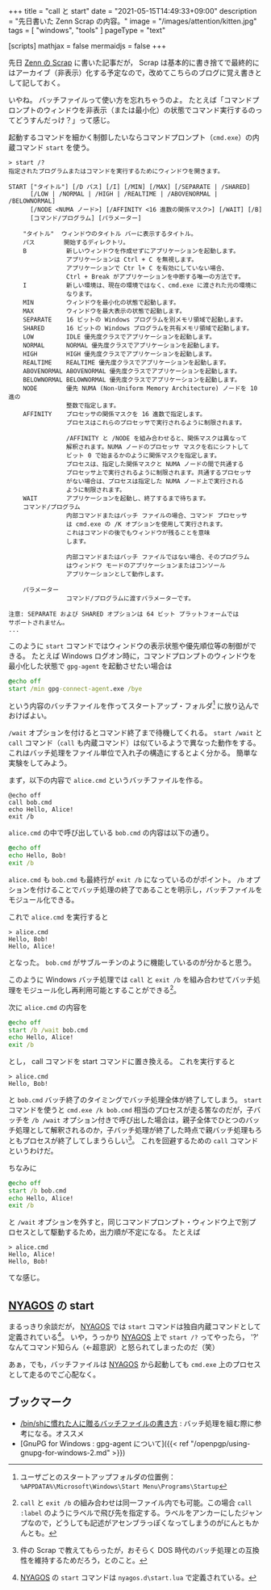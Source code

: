 +++
title = "call と start"
date =  "2021-05-15T14:49:33+09:00"
description = "先日書いた Zenn Scrap の内容。"
image = "/images/attention/kitten.jpg"
tags = [ "windows", "tools" ]
pageType = "text"

[scripts]
  mathjax = false
  mermaidjs = false
+++

先日 [Zenn の Scrap](https://zenn.dev/spiegel/scraps "Spiegelのスクラップ一覧") に書いた記事だが， Scrap は基本的に書き捨てで最終的にはアーカイブ（非表示）化する予定なので，改めてこちらのブログに覚え書きとして記しておく。

いやね。
バッチファイルって使い方を忘れちゃうのよ。
たとえば「コマンドプロンプトのウィンドウを非表示（または最小化）の状態でコマンド実行するのってどうすんだっけ？」って感じ。

起動するコマンドを細かく制御したいならコマンドプロンプト（`cmd.exe`）の内蔵コマンド `start` を使う。

```text
> start /?
指定されたプログラムまたはコマンドを実行するためにウィンドウを開きます。

START ["タイトル"] [/D パス] [/I] [/MIN] [/MAX] [/SEPARATE | /SHARED]
      [/LOW | /NORMAL | /HIGH | /REALTIME | /ABOVENORMAL | /BELOWNORMAL]
      [/NODE <NUMA ノード>] [/AFFINITY <16 進数の関係マスク>] [/WAIT] [/B]
      [コマンド/プログラム] [パラメーター]

    "タイトル"  ウィンドウのタイトル バーに表示するタイトル。
    パス        開始するディレクトリ。
    B           新しいウィンドウを作成せずにアプリケーションを起動します。
                アプリケーションは Ctrl + C を無視します。
                アプリケーションで Ctr l+ C を有効にしていない場合、
                Ctrl + Break がアプリケーションを中断する唯一の方法です。
    I           新しい環境は、現在の環境ではなく、cmd.exe に渡された元の環境に
                なります。
    MIN         ウィンドウを最小化の状態で起動します。
    MAX         ウィンドウを最大表示の状態で起動します。
    SEPARATE    16 ビットの Windows プログラムを別メモリ領域で起動します。
    SHARED      16 ビットの Windows プログラムを共有メモリ領域で起動します。
    LOW         IDLE 優先度クラスでアプリケーションを起動します。
    NORMAL      NORMAL 優先度クラスでアプリケーションを起動します。
    HIGH        HIGH 優先度クラスでアプリケーションを起動します。
    REALTIME    REALTIME 優先度クラスでアプリケーションを起動します。
    ABOVENORMAL ABOVENORMAL 優先度クラスでアプリケーションを起動します。
    BELOWNORMAL BELOWNORMAL 優先度クラスでアプリケーションを起動します。
    NODE        優先 NUMA (Non-Uniform Memory Architecture) ノードを 10 進の
                整数で指定します。
    AFFINITY    プロセッサの関係マスクを 16 進数で指定します。
                プロセスはこれらのプロセッサで実行されるように制限されます。

                /AFFINITY と /NODE を組み合わせると、関係マスクは異なって
                解釈されます。NUMA ノードのプロセッサ マスクを右にシフトして
                ビット 0 で始まるかのように関係マスクを指定します。
                プロセスは、指定した関係マスクと NUMA ノードの間で共通する
                プロセッサ上で実行されるように制限されます。共通するプロセッサ
                がない場合は、プロセスは指定した NUMA ノード上で実行される
                ように制限されます。
    WAIT        アプリケーションを起動し、終了するまで待ちます。
    コマンド/プログラム
                内部コマンドまたはバッチ ファイルの場合、コマンド プロセッサ
                は cmd.exe の /K オプションを使用して実行されます。
                これはコマンドの後でもウィンドウが残ることを意味
                します。

                内部コマンドまたはバッチ ファイルではない場合、そのプログラム
                はウィンドウ モードのアプリケーションまたはコンソール
                アプリケーションとして動作します。

    パラメーター
                コマンド/プログラムに渡すパラメーターです。

注意: SEPARATE および SHARED オプションは 64 ビット プラットフォームでは
サポートされません。
...
```

このように `start` コマンドではウィンドウの表示状態や優先順位等の制御ができる。
たとえば Windows ログオン時に，コマンドプロンプトのウィンドウを最小化した状態で `gpg-agent` を起動させたい場合は

```bat
@echo off
start /min gpg-connect-agent.exe /bye
```

という内容のバッチファイルを作ってスタートアップ・フォルダ[^suf] に放り込んでおけばよい。

[^suf]: ユーザごとのスタートアップフォルダの位置例： `%APPDATA%\Microsoft\Windows\Start Menu\Programs\Startup`

`/wait` オプションを付けるとコマンド終了まで待機してくれる。
`start /wait` と `call` コマンド（`call` も内蔵コマンド）は似ているようで異なった動作をする。
これはバッチ処理をファイル単位で入れ子の構造にするとよく分かる。
簡単な実験をしてみよう。

まず，以下の内容で `alice.cmd` というバッチファイルを作る。

```batch
@echo off
call bob.cmd
echo Hello, Alice!
exit /b
```

`alice.cmd` の中で呼び出している `bob.cmd` の内容は以下の通り。

```bat
@echo off
echo Hello, Bob!
exit /b
```

`alice.cmd` も `bob.cmd` も最終行が `exit /b` になっているのがポイント。
`/b` オプションを付けることでバッチ処理の終了であることを明示し，バッチファイルをモジュール化できる。

これで `alice.cmd` を実行すると

```text
> alice.cmd
Hello, Bob!
Hello, Alice!
```

となった。
`bob.cmd` がサブルーチンのように機能しているのが分かると思う。

このように Windows バッチ処理では `call` と `exit /b` を組み合わせてバッチ処理をモジュール化し再利用可能とすることができる[^call1]。

[^call1]: `call` と `exit /b` の組み合わせは同一ファイル内でも可能。この場合 `call :label` のようにラベルで飛び先を指定する。ラベルをアンカーにしたジャンプなので，どうしても記述がアセンブラっぽくなってしまうのがにんともかんとも。

次に `alice.cmd` の内容を

```bat {hl_lines=[2]}
@echo off
start /b /wait bob.cmd
echo Hello, Alice!
exit /b
```

とし， call コマンドを start コマンドに置き換える。
これを実行すると

```text
> alice.cmd
Hello, Bob!
```

と `bob.cmd` バッチ終了のタイミングでバッチ処理全体が終了してしまう。
`start` コマンドを使うと `cmd.exe /k bob.cmd` 相当のプロセスが走る筈なのだが，子バッチを `/b /wait` オプション付きで呼び出した場合は，親子全体でひとつのバッチ処理として解釈されるのか，子バッチ処理が終了した時点で親バッチ処理もろともプロセスが終了してしまうらしい[^bat1]。
これを回避するための `call` コマンドというわけだ。

[^bat1]: 件の Scrap で教えてもらったが，おそらく DOS 時代のバッチ処理との互換性を維持するためだろう，とのこと。

ちなみに

```bat {hl_lines=[2]}
@echo off
start /b bob.cmd
echo Hello, Alice!
exit /b
```

と `/wait` オプションを外すと，同じコマンドプロンプト・ウィンドウ上で別プロセスとして駆動するため，出力順が不定になる。
たとえば

```text
> alice.cmd
Hello, Alice!
Hello, Bob!
```

てな感じ。

## [NYAGOS] の start

まるっきり余談だが， [NYAGOS] では `start` コマンドは独自内蔵コマンドとして定義されている[^start1]。
いや，うっかり [NYAGOS] 上で `start /?` ってやったら， '?' なんてコマンド知らん（←超意訳）と怒られてしまったのだ（笑）

[^start1]: [NYAGOS] の `start` コマンドは `nyagos.d\start.lua` で定義されている。

あぁ，でも，バッチファイルは [NYAGOS] から起動しても `cmd.exe` 上のプロセスとして走るのでご心配なく。

## ブックマーク

- [/bin/shに慣れた人に贈るバッチファイルの書き方](https://zenn.dev/zetamatta/books/c84cbe23093eee1b5830) : バッチ処理を組む際に参考になる。オススメ
- [GnuPG for Windows : gpg-agent について]({{< ref "/openpgp/using-gnupg-for-windows-2.md" >}})

[NYAGOS]: https://github.com/zetamatta/nyagos "zetamatta/nyagos: NYAGOS - The hybrid Commandline Shell betweeeeeeen UNIX & DOS"
